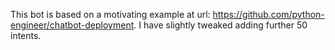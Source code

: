 This bot is based on a motivating example at url: https://github.com/python-engineer/chatbot-deployment. I have slightly tweaked adding further 50 intents.
